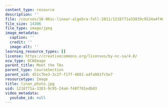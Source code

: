 ```yaml
---
content_type: resource
description: ''
file: /courses/18-06sc-linear-algebra-fall-2011/1218771a33839c9524a4f40f701edb03_linan_photo.jpg
file_size: 14306
file_type: image/jpeg
image_metadata:
  caption: ''
  credit: ''
  image-alt: ''
learning_resource_types: []
license: https://creativecommons.org/licenses/by-nc-sa/4.0/
ocw_type: OCWImage
parent_title: Meet the TAs
parent_type: CourseSection
parent_uid: 451c7be3-3c2f-f17f-4881-adfa981fc5e7
resourcetype: Image
title: linan_photo.jpg
uid: 1218771a-3383-9c95-24a4-f40f701edb03
video_metadata:
  youtube_id: null
---
```

